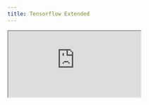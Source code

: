 ```yaml
---
title: Tensorflow Extended
---
```


<iframe src="https://towardsdatascience.com/intro-to-ml-ops-tensorflow-extended-tfx-39b6ab1c7dd7">
